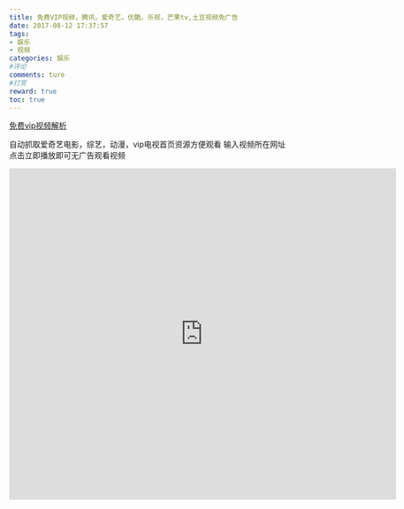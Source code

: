 ```yaml
---
title: 免费VIP视频，腾讯，爱奇艺，优酷，乐视，芒果tv,土豆视频免广告
date: 2017-08-12 17:37:57
tags:
- 娱乐
- 视频
categories: 娱乐
#评论
comments: ture
#打赏
reward: true
toc: true
---
```

<a href="http://www.liudaye.com/vip/video.html"> 免费vip视频解析</a> 

自动抓取爱奇艺电影，综艺，动漫，vip电视首页资源方便观看
输入视频所在网址点击立即播放即可无广告观看视频
<!-- more -->
<iframe frameborder="no" border="0" marginwidth="0" marginheight="0" width=700 height=600 src="http://www.liudaye.com/vip/video.html"></iframe>

